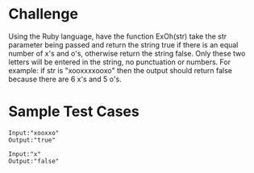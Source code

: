# Challenge
Using the Ruby language, have the function ExOh(str) take the str parameter being passed and return the string true if there is an equal number of x's and o's, otherwise return the string false. Only these two letters will be entered in the string, no punctuation or numbers. For example: if str is "xooxxxxooxo" then the output should return false because there are 6 x's and 5 o's. 

# Sample Test Cases
```{r, engine='bash', count_lines}
Input:"xooxxo"
Output:"true"

Input:"x"
Output:"false"
```
